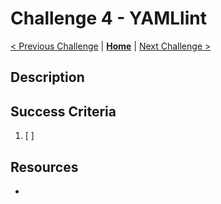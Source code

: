 # Challenge 4 - YAMLlint

[< Previous Challenge](./challenge3.md) | **[Home](./introduction.md)** | [Next Challenge >](./challenge5.md)

## Description
<!-- Replace with brief description of the challenge. -->

## Success Criteria

1. [ ] <!-- Replace with success criterion to advanced to next challenge. -->

## Resources

- <!-- Replace with relevant resources to guide hackers. -->
